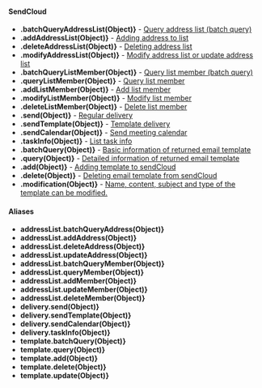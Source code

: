 #### SendCloud
+ **.batchQueryAddressList(Object)}**	-	[Query address list (batch query)](http://www.sendcloud.net/doc/en/email_v2/list_do/)
+ **.addAddressList(Object)}**	-	[Adding address to list](http://www.sendcloud.net/doc/en/email_v2/list_do/#add-address-list)
+ **.deleteAddressList(Object)}**	-	[Deleting address list](http://www.sendcloud.net/doc/en/email_v2/list_do/#delete-address-list)
+ **.modifyAddressList(Object)}**	-	[Modify address list or update address list](http://www.sendcloud.net/doc/en/email_v2/list_do/#modify-address-list)
+ **.batchQueryListMember(Object)}**	-	[Query list member (batch query)](http://www.sendcloud.net/doc/en/email_v2/list_do/#query-list-member-batch-query)
+ **.queryListMember(Object)}**	-	[Query list member](http://www.sendcloud.net/doc/en/email_v2/list_do/#query-list-member)
+ **.addListMember(Object)}**	-	[Add list member](http://www.sendcloud.net/doc/en/email_v2/list_do/#add-list-member)
+ **.modifyListMember(Object)}**	-	[Modify list member](http://www.sendcloud.net/doc/en/email_v2/list_do/#modify-list-member)
+ **.deleteListMember(Object)}**	-	[Delete list member](http://www.sendcloud.net/doc/en/email_v2/list_do/#delete-list-member)
+ **.send(Object)}**	-	[Regular delivery](http://www.sendcloud.net/doc/en/email_v2/send_email/#regular-delivery)
+ **.sendTemplate(Object)}**	-	[Template delivery](http://www.sendcloud.net/doc/en/email_v2/send_email/#template-delivery)
+ **.sendCalendar(Object)}**	-	[Send meeting calendar](http://www.sendcloud.net/doc/en/email_v2/send_email/#send-meeting-calendar)
+ **.taskInfo(Object)}**	-	[List task info](http://www.sendcloud.net/doc/en/email_v2/send_email/#http-request-method)
+ **.batchQuery(Object)}**	-	[Basic information of returned email template](http://www.sendcloud.net/doc/en/email_v2/template_do/#query-batch-query)
+ **.query(Object)}**	-	[Detailed information of returned email template](http://www.sendcloud.net/doc/en/email_v2/template_do/#query)
+ **.add(Object)}**	-	[Adding template to sendCloud](http://www.sendcloud.net/doc/en/email_v2/template_do/#add)
+ **.delete(Object)}**	-	[Deleting email template from sendCloud](http://www.sendcloud.net/doc/en/email_v2/template_do/#query-batch-query)
+ **.modification(Object)}**	-	[Name, content, subject and type of the template can be modified.](http://www.sendcloud.net/doc/en/email_v2/template_do/#modification)


#### Aliases
+ **addressList.batchQueryAddress(Object)}**
+ **addressList.addAddress(Object)}**
+ **addressList.deleteAddress(Object)}**
+ **addressList.updateAddress(Object)}**
+ **addressList.batchQueryMember(Object)}**
+ **addressList.queryMember(Object)}**
+ **addressList.addMember(Object)}**
+ **addressList.updateMember(Object)}**
+ **addressList.deleteMember(Object)}**
+ **delivery.send(Object)}**
+ **delivery.sendTemplate(Object)}**
+ **delivery.sendCalendar(Object)}**
+ **delivery.taskInfo(Object)}**
+ **template.batchQuery(Object)}**
+ **template.query(Object)}**
+ **template.add(Object)}**
+ **template.delete(Object)}**
+ **template.update(Object)}**
